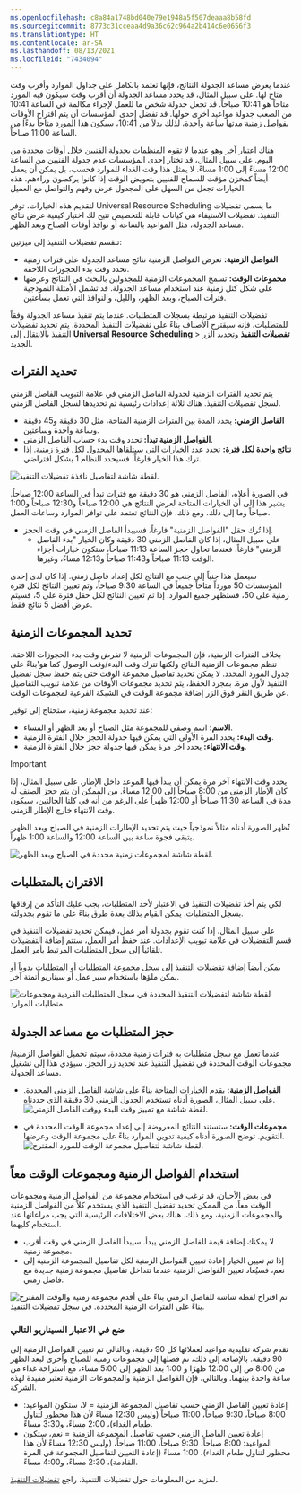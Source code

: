 ```yaml
---
ms.openlocfilehash: c8a84a1748bd040e79e1948a5f507deaaa8b58fd
ms.sourcegitcommit: 8773c31cceaa4d9a36c62c964a2b414c6e0656f3
ms.translationtype: HT
ms.contentlocale: ar-SA
ms.lasthandoff: 08/13/2021
ms.locfileid: "7434094"
---
```

عندما يعرض مساعد الجدولة النتائج، فإنها تعتمد بالكامل على جداول الموارد وأقرب وقت متاح لها. على سبيل المثال، قد يحدد مساعد الجدولة أن أقرب وقت سيكون فيه المورد متاحاً هو 10:41 صباحاً. قد تجعل جدولة شخص ما للعمل لإجراء مكالمة في الساعة 10:41 من الصعب جدولة مواعيد أخرى حولها. قد تفضل إحدى المؤسسات أن يتم اقتراح الأوقات بفواصل زمنية مدتها ساعة واحدة، لذلك بدلاً من 10:41، سيكون هذا المورد متاحاً بدءًا من الساعة 11:00 صباحاً.

هناك اعتبار آخر وهو عندما لا تقوم المنظمات بجدولة الفنيين خلال أوقات محددة من اليوم. على سبيل المثال، قد تختار إحدى المؤسسات عدم جدولة الفنيين من الساعة 12:00 مساءً إلى 1:00 مساءً. لا يمثل هذا وقت الغداء للموارد فحسب، بل يمكن أن يعمل أيضاً كمخزن مؤقت للسماح للفنيين بتعويض الوقت إذا كانوا يركضون وراءهم. هذه الخيارات تجعل من السهل على المجدول عرض وفهم والتواصل مع العميل.

لتقديم هذه الخيارات، توفر Universal Resource Scheduling ما يسمى تفضيلات التنفيذ. تفضيلات الاستيفاء هي كيانات قابلة للتخصيص تتيح لك اختيار كيفية عرض نتائج مساعد الجدولة، مثل المواعيد بالساعة أو نوافذ أوقات الصباح وبعد الظهر.

تنقسم تفضيلات التنفيذ إلى ميزتين:

-   **الفواصل الزمنية:** تعرض الفواصل الزمنية نتائج مساعد الجدولة على فترات زمنية تحدد وقت بدء الحجوزات اللاحقة.
-   **مجموعات الوقت:** تسمح المجموعات الزمنية‬ للمجدولين بالبحث في النتائج وعرضها على شكل كتل زمنية عند استخدام مساعد الجدولة. قد تشمل الأمثلة النموذجية فترات الصباح، وبعد الظهر، والليل، والنوافذ التي تعمل بساعتين.

تفضيلات التنفيذ مرتبطة بسجلات المتطلبات. عندما يتم تنفيذ مساعد الجدولة وفقاً للمتطلبات، فإنه سيقترح الأصناف بناءً على تفضيلات التنفيذ المحددة. يتم تحديد تفضيلات التنفيذ بالانتقال إلى **Universal Resource Scheduling** \> **تفضيلات التنفيذ** وتحديد الزر الجديد.

## <a name="defining-intervals"></a>تحديد الفترات

يتم تحديد الفترات الزمنية لجدولة الفاصل الزمني في علامة التبويب الفاصل الزمني لسجل تفضيلات التنفيذ. هناك ثلاثة إعدادات رئيسية تم تحديدها لسجل الفاصل الزمني.

-   **الفاصل الزمني:** يحدد المدة بين الفترات الزمنية المتاحة، مثل 30 دقيقة و45 دقيقة وساعة واحدة وساعتين.
-   **الفواصل الزمنية تبدأ:** تحدد وقت بدء حساب الفاصل الزمني.
-   **نتائج واحدة لكل فترة:** تحدد عدد الخيارات التي سيتلقاها المجدول لكل فترة زمنية. إذا ترك هذا الخيار فارغاً، فسيحدد النظام 1 بشكل افتراضي.

![لقطة شاشة لتفاصيل نافذة تفضيلات التنفيذ.](../media/sch-unit3-1.png)

في الصورة أعلاه، الفاصل الزمني هو 30 دقيقة مع فترات تبدأ في الساعة 12:00 صباحاً. يشير هذا إلى أن الخيارات المتاحة لعرض النتائج هي 12:00 صباحاً و12:30 صباحاً و1:00 صباحاً وما إلى ذلك. ومع ذلك، فإن النتائج تعتمد على توافر الموارد وساعات العمل.

-   إذا تُرك حقل "الفواصل الزمنية" فارغاً، فسيبدأ الفاصل الزمني في وقت الحجز.
    -   على سبيل المثال، إذا كان الفاصل الزمني 30 دقيقة وكان الخيار "بدء الفاصل الزمني" فارغاً، فعندما تحاول حجز الساعة 11:13 صباحاً، ستكون خيارات أجزاء الوقت 11:13 صباحاً و11:43 صباحاً و12:13 مساءً، وغيرها.

سيعمل هذا جنباً إلى جنب مع النتائج لكل إعداد فاصل زمني. إذا كان لدى إحدى المؤسسات 50 مورداً متاحاً جميعاً في الساعة 9:30 صباحاً، وتم تعيين النتائج لكل فترة زمنية على 50، فستظهر جميع الموارد. إذا تم تعيين النتائج لكل حقل فترة على 5، فسيتم عرض أفضل 5 نتائج فقط.

## <a name="defining-time-groups"></a>تحديد المجموعات الزمنية

بخلاف الفترات الزمنية، فإن المجموعات الزمنية لا تفرض وقت بدء الحجوزات اللاحقة. تنظم مجموعات الزمنية النتائج ولكنها تترك وقت البدء/وقت الوصول كما هو\'بناءً على جدول المورد المحدد. لا يمكن تحديد تفاصيل مجموعة الوقت حتى يتم حفظ سجل تفضيل التنفيذ لأول مرة. بمجرد الحفظ، يتم تحديد مجموعات الأوقات من علامة تبويب التفاصيل عن طريق النقر فوق الزر إضافة مجموعة الوقت في الشبكة الفرعية لمجموعات الوقت.

عند تحديد مجموعة زمنية، ستحتاج إلى توفير:

-   **الاسم:** اسم وصفي للمجموعة مثل الصباح أو بعد الظهر أو المساء.
-   **وقت البدء:** يحدد المرة الأولى التي يمكن فيها جدولة الحجز خلال الفترة الزمنية.
-   **وقت الانتهاء:** يحدد آخر مرة يمكن فيها جدولة حجز خلال الفترة الزمنية.

>[!Important]
>يحدد وقت الانتهاء آخر مرة يمكن أن يبدأ فيها الموعد داخل الإطار. على سبيل المثال، إذا كان الإطار الزمني من 8:00 صباحاً إلى 12:00 مساءً. من الممكن أن يتم حجز الصنف له مدة في الساعة 11:30 صباحاً أو 12:00 ظهراً على الرغم من أنه في كلتا الحالتين، سيكون وقت الانتهاء خارج الإطار الزمني. 

تُظهر الصورة أدناه مثالاً نموذجياً حيث يتم تحديد الإطارات الزمنية في الصباح وبعد الظهر. يتبقى فجوة ساعة بين الساعة 12:00 والساعة 1:00 ظهراً.

![لقطة شاشة لمجموعات زمنية محددة في الصباح وبعد الظهر.](../media/sch-unit3-2.png)

## <a name="associating-with-requirements"></a>الاقتران بالمتطلبات

لكي يتم أخذ تفضيلات التنفيذ في الاعتبار لأحد المتطلبات، يجب عليك التأكد من إرفاقها بسجل المتطلبات. يمكن القيام بذلك بعدة طرق بناءً على ما تقوم بجدولته.

على سبيل المثال، إذا كنت تقوم بجدولة أمر عمل، فيمكن تحديد تفضيلات التنفيذ في قسم التفضيلات في علامة تبويب الإعدادات. عند حفظ أمر العمل، ستتم إضافة التفضيلات تلقائياً إلى سجل المتطلبات المرتبط بأمر العمل.

يمكن أيضاً إضافة تفضيلات التنفيذ إلى سجل مجموعة المتطلبات أو المتطلبات يدوياً أو يمكن ملؤها باستخدام سير عمل أو سيناريو أتمتة آخر.

![لقطة شاشة لتفضيلات التنفيذ المحددة في سجل المتطلبات الفردية ومجموعات متطلبات الموارد.](../media/sch-unit3-3.png)

## <a name="booking-the-requirement-with-the-schedule-assistant"></a>حجز المتطلبات مع مساعد الجدولة

عندما تعمل مع سجل متطلبات به فترات زمنية محددة، سيتم تحميل الفواصل الزمنية/مجموعات الوقت المحددة في تفضيل التنفيذ عند تحديد زر الحجز. سيؤدي هذا إلى تشغيل مساعد الجدولة.

- **الفواصل الزمنية:** يقدم الخيارات المتاحة بناءً على شاشة الفاصل الزمني المحددة. على سبيل المثال، الصورة أدناه تستخدم الجدول الزمني 30 دقيقة الذي حددناه.
![لقطة شاشة مع تمييز وقت البدء ووقت الفاصل الزمني.](../media/sch-unit3-4.png)

- **مجموعات الوقت:** ستستند النتائج المعروضة إلى إعداد مجموعة الوقت المحددة في التقويم. توضح الصورة أدناه كيفية تدوين الموارد بناءً على مجموعة الوقت وعرضها.
![لقطة شاشة لتفاصيل مجموعة الوقت للمورد المقترح.](../media/sch-unit3-5.png)

## <a name="using-intervals-and-time-groups-together"></a>استخدام الفواصل الزمنية ومجموعات الوقت معاً

في بعض الأحيان، قد ترغب في استخدام مجموعة من الفواصل الزمنية ومجموعات الوقت معاً. من الممكن تحديد تفضيل التنفيذ الذي يستخدم كلاً من الفواصل الزمنية والمجموعات الزمنية، ومع ذلك، هناك بعض الاختلافات الرئيسية التي يجب مراعاتها عند استخدام كليهما.

-   لا يمكنك إضافة قيمة للفاصل الزمني يبدأ. سيبدأ الفاصل الزمني في وقت أقرب مجموعة زمنية.
-   إذا تم تعيين الخيار إعادة تعيين الفواصل الزمنية لكل تفاصيل المجموعة الزمنية‬ إلى نعم، فسيُعاد تعيين الفواصل الزمنية عندما تتداخل تفاصيل مجموعة زمنية جديدة مع فاصل زمني.

![تم اقتراح لقطة شاشة للفاصل الزمني بناءً على أقدم مجموعة زمنية والوقت المقترح بناءً على الفترات الزمنية المحددة. في سجل تفضيلات التنفيذ.](../media/sch-unit3-6.png)

### <a name="consider-the-following-scenario"></a>ضع في الاعتبار السيناريو التالي

تقدم شركة تقليدية مواعيد لعملائها كل 90 دقيقة، وبالتالي تم تعيين الفواصل الزمنية إلى 90 دقيقة. بالإضافة إلى ذلك، تم فصلها إلى مجموعات زمنية للصباح وأخرى لبعد الظهر من 8:00 ص إلى 12:00 ظهرًا و 1:00 بعد الظهر إلى 5:00 مساء، مع استراحة غداء من ساعة واحدة بينهما. وبالتالي، فإن الفواصل الزمنية والمجموعات الزمنية تعتبر مفيدة لهذه الشركة.

-   إعادة تعيين الفاصل الزمني حسب تفاصيل المجموعة الزمنية = لا، ستكون المواعيد: 8:00 صباحاً، 9:30 صباحاً، 11:00 صباحاً (وليس 12:30 مساءً لأن هذا محظور لتناول طعام الغداء)، 2:00 مساءً، و3:30 مساءً.
-   إعادة تعيين الفاصل الزمني حسب تفاصيل المجموعة الزمنية = نعم، ستكون المواعيد: 8:00 صباحاً، 9:30 صباحاً، 11:00 صباحاً، (وليس 12:30 مساءً لأن هذا محظور لتناول طعام الغداء)، 1:00 مساءً (إعادة التعيين لتفاصيل المجموعة في المرة القادمة)، 2:30 مساءً، و4:00 مساءً.

لمزيد من المعلومات حول تفضيلات التنفيذ، راجع [تفضيلات التنفيذ](/dynamics365/customer-engagement/common-scheduler/fulfillment-preferences).
